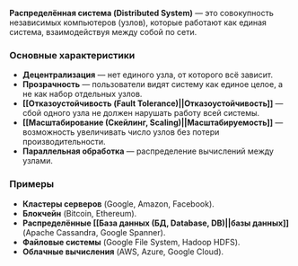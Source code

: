 **Распределённая система (Distributed System)** — это совокупность независимых компьютеров (узлов), которые работают как единая система, взаимодействуя между собой по сети.


### Основные характеристики

- **Децентрализация** — нет единого узла, от которого всё зависит.
- **Прозрачность** — пользователи видят систему как единое целое, а не как набор отдельных узлов.
- **[[Отказоустойчивость (Fault Tolerance)||Отказоустойчивость]]** — сбой одного узла не должен нарушать работу всей системы.
- **[[Масштабирование (Скейлинг, Scaling)||Масштабируемость]]** — возможность увеличивать число узлов без потери производительности.
- **Параллельная обработка** — распределение вычислений между узлами.


### Примеры

- **Кластеры серверов** (Google, Amazon, Facebook).
- **Блокчейн** (Bitcoin, Ethereum).
- **Распределённые [[База данных (БД, Database, DB)||базы данных]]** (Apache Cassandra, Google Spanner).
- **Файловые системы** (Google File System, Hadoop HDFS).
- **Облачные вычисления** (AWS, Azure, Google Cloud).